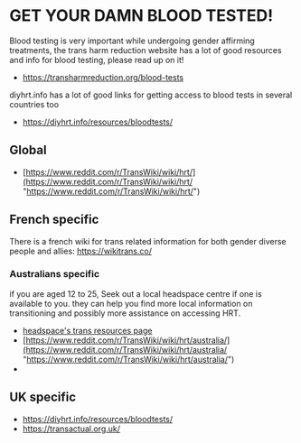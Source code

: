 # GET YOUR DAMN BLOOD TESTED!
Blood testing is very important while undergoing gender affirming treatments, the trans harm reduction website has a lot of good resources and info for blood testing, please read up on it!
- https://transharmreduction.org/blood-tests

diyhrt.info has a lot of good links for getting access to blood tests in several countries too
- https://diyhrt.info/resources/bloodtests/

## Global
- [https://www.reddit.com/r/TransWiki/wiki/hrt/](https://www.reddit.com/r/TransWiki/wiki/hrt/ "https://www.reddit.com/r/TransWiki/wiki/hrt/")

## French specific
There is a french wiki for trans related information for both gender diverse people and allies:
https://wikitrans.co/

### Australians specific

if you are aged 12 to 25, Seek out a local headspace centre if one is available to you. they can help you find more local information on transitioning and possibly more assistance on accessing HRT. 
- [headspace's trans resources page](https://headspace.org.au/explore-topics/for-young-people/trans-resources/)
- [https://www.reddit.com/r/TransWiki/wiki/hrt/australia/](https://www.reddit.com/r/TransWiki/wiki/hrt/australia/ "https://www.reddit.com/r/TransWiki/wiki/hrt/australia/")
- 

## UK specific

- https://diyhrt.info/resources/bloodtests/
- https://transactual.org.uk/